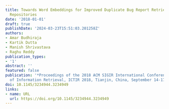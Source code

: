 ```yaml
---
title: Towards Word Embeddings for Improved Duplicate Bug Report Retrieval in Software
  Repositories
date: '2018-01-01'
draft: true
publishDate: '2024-03-23T15:51:03.201258Z'
authors:
- Amar Budhiraja
- Kartik Dutta
- Manish Shrivastava
- Raghu Reddy
publication_types:
- '1'
abstract: ''
featured: false
publication: '*Proceedings of the 2018 ACM SIGIR International Conference on Theory
  of Information Retrieval, ICTIR 2018, Tianjin, China, September 14-17, 2018*'
doi: 10.1145/3234944.3234949
links:
- name: URL
  url: https://doi.org/10.1145/3234944.3234949
---
```


